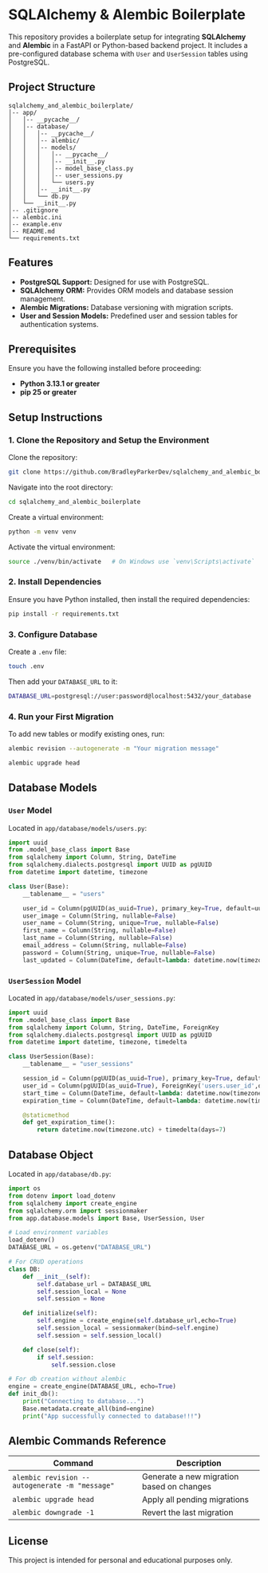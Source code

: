 SQLAlchemy & Alembic Boilerplate
=================================

This repository provides a boilerplate setup for integrating **SQLAlchemy** and **Alembic** in a FastAPI or Python-based backend project. It includes a pre-configured database schema with `User` and `UserSession` tables using PostgreSQL.

## Project Structure

```
sqlalchemy_and_alembic_boilerplate/
│-- app/
│   │-- __pycache__/
│   │-- database/
│   │   │-- __pycache__/
│   │   │-- alembic/
│   │   │-- models/
│   │   │   │-- __pycache__/
│   │   │   │-- __init__.py
│   │   │   │-- model_base_class.py
│   │   │   │-- user_sessions.py
│   │   │   └── users.py
│   │   │-- __init__.py
│   │   └── db.py
│   └── __init__.py
│-- .gitignore
│-- alembic.ini
│-- example.env
│-- README.md
└── requirements.txt
```

## Features

- **PostgreSQL Support:** Designed for use with PostgreSQL.
- **SQLAlchemy ORM:** Provides ORM models and database session management.
- **Alembic Migrations:** Database versioning with migration scripts.
- **User and Session Models:** Predefined user and session tables for authentication systems.

## Prerequisites

Ensure you have the following installed before proceeding:

- **Python 3.13.1 or greater**
- **pip 25 or greater**

## Setup Instructions

### 1. Clone the Repository and Setup the Environment

Clone the repository:

```bash
git clone https://github.com/BradleyParkerDev/sqlalchemy_and_alembic_boilerplate.git
```

Navigate into the root directory:
```bash
cd sqlalchemy_and_alembic_boilerplate
```

Create a virtual environment:
```bash
python -m venv venv
```

Activate the virtual environment:
```bash
source ./venv/bin/activate   # On Windows use `venv\Scripts\activate`
```

### 2. Install Dependencies

Ensure you have Python installed, then install the required dependencies:

```bash
pip install -r requirements.txt
```

### 3. Configure Database

Create a `.env` file:

```bash
touch .env
```

Then add your `DATABASE_URL` to it:
```bash
DATABASE_URL=postgresql://user:password@localhost:5432/your_database
```

### 4. Run your First Migration

To add new tables or modify existing ones, run:

```bash
alembic revision --autogenerate -m "Your migration message"
```

```bash
alembic upgrade head
```

## Database Models

### `User` Model
Located in `app/database/models/users.py`:

```python
import uuid
from .model_base_class import Base
from sqlalchemy import Column, String, DateTime
from sqlalchemy.dialects.postgresql import UUID as pgUUID
from datetime import datetime, timezone 

class User(Base):
    __tablename__ = "users"

    user_id = Column(pgUUID(as_uuid=True), primary_key=True, default=uuid.uuid4)
    user_image = Column(String, nullable=False)
    user_name = Column(String, unique=True, nullable=False)
    first_name = Column(String, nullable=False)
    last_name = Column(String, nullable=False)
    email_address = Column(String, nullable=False)
    password = Column(String, unique=True, nullable=False)
    last_updated = Column(DateTime, default=lambda: datetime.now(timezone.utc), nullable=False)
```

### `UserSession` Model
Located in `app/database/models/user_sessions.py`:

```python
import uuid
from .model_base_class import Base
from sqlalchemy import Column, String, DateTime, ForeignKey
from sqlalchemy.dialects.postgresql import UUID as pgUUID
from datetime import datetime, timezone, timedelta 

class UserSession(Base):
    __tablename__ = "user_sessions"

    session_id = Column(pgUUID(as_uuid=True), primary_key=True, default=uuid.uuid4)
    user_id = Column(pgUUID(as_uuid=True), ForeignKey('users.user_id',ondelete="CASCADE"), nullable=True)
    start_time = Column(DateTime, default=lambda: datetime.now(timezone.utc))
    expiration_time = Column(DateTime, default=lambda: datetime.now(timezone.utc) + timedelta(days=7))

    @staticmethod
    def get_expiration_time():
        return datetime.now(timezone.utc) + timedelta(days=7)
```

## Database Object
Located in `app/database/db.py`:

```python
import os
from dotenv import load_dotenv
from sqlalchemy import create_engine
from sqlalchemy.orm import sessionmaker
from app.database.models import Base, UserSession, User

# Load environment variables
load_dotenv()
DATABASE_URL = os.getenv("DATABASE_URL")

# For CRUD operations
class DB:
    def __init__(self):
        self.database_url = DATABASE_URL
        self.session_local = None
        self.session = None

    def initialize(self):
        self.engine = create_engine(self.database_url,echo=True)
        self.session_local = sessionmaker(bind=self.engine)
        self.session = self.session_local()

    def close(self):
        if self.session:
            self.session.close

# For db creation without alembic
engine = create_engine(DATABASE_URL, echo=True)
def init_db():
    print("Connecting to database...")
    Base.metadata.create_all(bind=engine)
    print("App successfully connected to database!!!")
```
## Alembic Commands Reference

| Command                      | Description                                |
|------------------------------|--------------------------------------------|
| `alembic revision --autogenerate -m "message"` | Generate a new migration based on changes |
| `alembic upgrade head`        | Apply all pending migrations               |
| `alembic downgrade -1`        | Revert the last migration                  |

## License

This project is intended for personal and educational purposes only.

